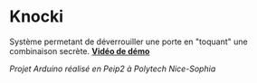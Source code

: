 # Knocki
Système permetant de déverrouiller une porte en "toquant" une combinaison secrète. **[Vidéo de démo](https://www.youtube.com/watch?v=I42KXvuVLV4)**

*Projet Arduino réalisé en Peip2 à Polytech Nice-Sophia*

